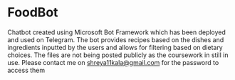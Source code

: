 # FoodBot

Chatbot created using Microsoft Bot Framework which has been deployed and used on Telegram. The bot provides recipes based on the dishes and ingredients inputted by the users and allows for filtering based on dietary choices. The files are not being posted publicly as the coursework in still in use. Please contact me on shreya11kala@gmail.com for the password to access them
